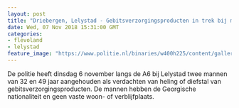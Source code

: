 ```yaml
---
layout: post
title: "Driebergen, Lelystad - Gebitsverzorgingsproducten in trek bij mobiele bandieten"
date: Wed, 07 Nov 2018 15:31:00 GMT
categories: 
- flevoland 
- lelystad 
feature_image: "https://www.politie.nl/binaries/w400h225/content/gallery/politie/stock-afbeeldingen/11-landelijke-eenheid/mobanw.jpg"
---
```


De politie heeft dinsdag 6 november langs de A6 bij Lelystad twee mannen van 32 en 49 jaar aangehouden als verdachten van heling of diefstal van gebitsverzorgingsproducten. De mannen hebben de Georgische nationaliteit en geen vaste woon- of verblijfplaats.
